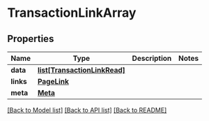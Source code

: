 # TransactionLinkArray

## Properties
Name | Type | Description | Notes
------------ | ------------- | ------------- | -------------
**data** | [**list[TransactionLinkRead]**](TransactionLinkRead.md) |  | 
**links** | [**PageLink**](PageLink.md) |  | 
**meta** | [**Meta**](Meta.md) |  | 

[[Back to Model list]](../README.md#documentation-for-models) [[Back to API list]](../README.md#documentation-for-api-endpoints) [[Back to README]](../README.md)


